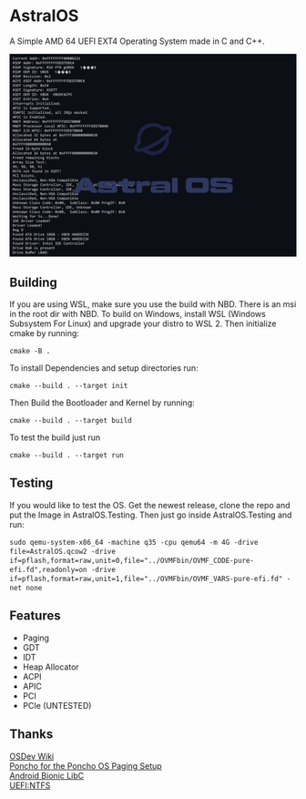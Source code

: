 # AstralOS

A Simple AMD 64 UEFI EXT4 Operating System made in C and C++.

![Banner](https://github.com/Cherrytree56567/AstralOS/blob/main/Demos/Banner.jpg?raw=true)

## Building
If you are using WSL, make sure you use the build with NBD. There is an msi in the root dir with NBD.
To build on Windows, install WSL (Windows Subsystem For Linux) and upgrade your distro to WSL 2.
Then initialize cmake by running:
```
cmake -B .
```
To install Dependencies and setup directories run:
```
cmake --build . --target init
```

Then Build the Bootloader and Kernel by running:
```
cmake --build . --target build
```

To test the build just run 
```
cmake --build . --target run
```

## Testing
If you would like to test the OS. Get the newest release, clone the repo and put the Image in AstralOS.Testing. Then just go inside AstralOS.Testing and run:
```
sudo qemu-system-x86_64 -machine q35 -cpu qemu64 -m 4G -drive file=AstralOS.qcow2 -drive if=pflash,format=raw,unit=0,file="../OVMFbin/OVMF_CODE-pure-efi.fd",readonly=on -drive if=pflash,format=raw,unit=1,file="../OVMFbin/OVMF_VARS-pure-efi.fd" -net none
```

## Features
 - Paging
 - GDT
 - IDT
 - Heap Allocator
 - ACPI
 - APIC
 - PCI
 - PCIe (UNTESTED)

## Thanks
[OSDev Wiki](https://wiki.osdev.org/Expanded_Main_Page)<br>
[Poncho for the Poncho OS Paging Setup](https://github.com/Absurdponcho/PonchoOS)<br>
[Android Bionic LibC](https://android.googlesource.com/platform/bionic/+/ics-mr0/libc/string)<br>
[UEFI:NTFS](https://github.com/pbatard/uefi-ntfs)